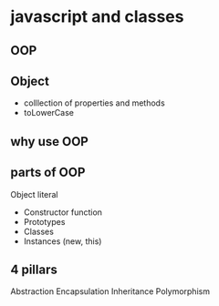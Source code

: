# javascript and classes

## OOP

## Object
- colllection of properties and methods
- toLowerCase

## why use OOP

## parts of OOP
Object literal

- Constructor function
- Prototypes
- Classes
- Instances (new, this)


## 4 pillars
Abstraction
Encapsulation
Inheritance
Polymorphism